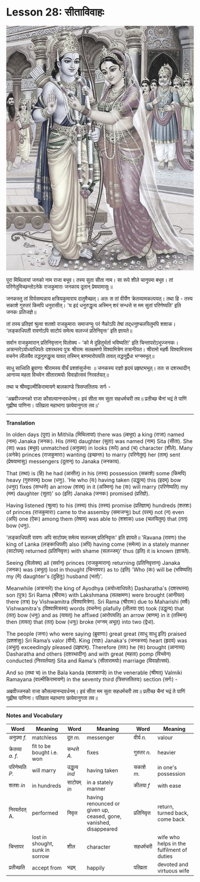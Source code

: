# Lesson 28: सीताविवाहः

![picture of Seetha-Rama](./images/r1l28.jpeg)

पुरा मिथिलायां जनको नाम राजा बभूव। तस्य सुता सीता नाम। सा रूपे शीले चानुपमा
बभूव। तां परिणेतुमिच्छन्तोऽनेके राजकुमाराः जनकाय दूतान् प्रेषयामासुः॥

जनकस्तु तां विर्यसम्पन्नाय क्षत्रियकुमाराय दातुमैच्छत्। अतः स तां वीर्येण
क्रेतव्यामकल्पयत्। तथा हि - तस्य सकाशे गुरुतरं किमपि धनुरासीत्। 'य इदं
धनुरुद्धृत्य अस्मिन् शरं सन्धत्ते स मम सुतां परिणेष्यति' इति जनकः प्रतिजज्ञे॥

तां तस्य प्रतिज्ञां श्रुत्वा शतशो राजकुमाराः समाजग्मुः परं नैकोऽपि तेषां
तद्‍धनुश्चलयितुमपि शशाक। 'लङ्काधिपती रावणोऽपि साटोपं समेत्य सलज्जं
प्रतिनिवृत्तः' इति ज्ञायते॥

सर्वान राजकुमारान् प्रतिनिवृत्तान् विलोक्य - 'को मे दुहितुर्भर्ता भविष्यति!' इति
चिन्तापरोऽभूज्जनकः। अत्रान्तरेऽयोध्याधिपतेः दशरथस्य पुत्रः श्रीरामः सलक्षमणो
विश्वामित्रेण तत्रानीयत। श्रीरामो महर्षेः विश्वामित्रस्य वचनेन लीलयैव
तद्धनुरुद्धृत्य यावत् तस्मिन् बाणमारोपयति तावत् तद्धनुर्द्वेधा भग्नमभूत्॥

साधु साध्विति ब्रुवाणाः श्रीरामस्य वीर्यं प्रशशंसुर्जनाः ॥ जनकस्य राज्ञो हृदयं
प्रहृष्टमभूत्। ततः स दशरथादीन् आनाय्य महता विभवेन सीतारामयोः विवाहोत्सवं
निरवर्तयत्॥

तथा च श्रीमद्वाल्मीकिरामायणे बालकाण्डे त्रिसप्ततितयः सर्गः -

'अब्रवीज्जनको राजा कौसल्यानन्दवर्धनम्। इयं सीता मम सुता सहधर्मचरी तव॥ प्रतीच्छ
चैनां भद्रं ते पाणिं गृह्णीष्व पाणिना। पतिव्रता महाभागा छायेवानुगता तव॥'

---

**Translation**

In olden days (पुरा) in Mithila (मिथिलायां) there was (iबभूव) a king (राजा)
named (नाम) Janaka (जनकः). His (तस्य) daughter (सुता) was named (नाम) Sita
(सीता). She (सा) was (बभूव) unmatched (अनुपमा) in looks (रूपे) and (च) character
(शीले). Many (अनेके) princes (राजकुमाराः) wanting (इच्छन्तः) to marry (परिणेतुम्) her
(ताम्) sent (प्रेषयामासुः) messengers (दूतान्) to Janaka (जनकाय).

That (तथा) is (हि) he had (आसीत्) in his (तस्य) possession (सकाशे) some (किमपि)
heavy (गुरुतरम्) bow (धनुः).
'He who (यः) having taken (उद्धृत्य) this (इदम्) bow (धनुर) fixes (सन्धत्ते) an
arrow (शरम्) in it (अस्मिन्) he (सः) will marry (परिणेष्यति) my (मम) daughter
(सुता)' so (इति) Janaka (जनकः) promised (प्रतिज्ञे).

Having listened (श्रुत्वा) to his (तस्य) this (तस्य) promise (प्रतिज्ञाम्)
hundreds (शतशः) of princes (राजकुमाराः) came to the assemby (समाजग्मुः) but
(परम्) not (न) even (अपि) one (ऐकः) among them (तेषाम्) was able to (शशाक) use
(चलयितुम्) that (तत्) bow (धनुः).


'लङ्काधिपती रावणः अपि साटोपम् समेत्य सलज्जम् प्रतिनिवृत्तः' इति ज्ञायते॥
'Ravana (रावणः) the king of Lanka (लङ्काधिपती) also (अपि) having come (समेत्य)
in a stately manner (साटोपम्) returned (प्रतिनिवृत्तः) with shame (सलज्जम्)'
thus (इति) it is known (ज्ञायते).

Seeing (विलोक्य) all (सर्वान्) princes (राजकुमारान्) returning (प्रतिनिवृत्तान्)
Janaka (जनकः) was (अभूत्) lost in thought (चिन्तापरः) as to (इति) 'Who (कः) will
be (भविष्यति) my (मे) daughter's (दुहितुः) husband (भर्ता)'.

Meanwhile (अत्रान्तरे) the king of Ayodhya (अयोध्याधिपतेः) Dasharatha's
(दशरथस्य) son (पुत्रः) Sri Rama (श्रीरामः) with Lakshmana (सलक्षमणः) were
brought (आनीयत) there (तत्र) by Vishwamitra (विश्वामित्रेण).
Sri Rama (श्रीरामः) due to Maharishi (मर्षेः) Vishwamitra's (विश्वामित्रस्य)
words (वचनेन) plafully (लीलया एव) took (उद्धृत्य) that (तत्) bow (धनुः) and as
(यावत्) he affixed (आरोपयति) an arrow (बाणम्) in it (तस्मिन्) then (तावत्) that
(तत्) bow (धनुः) broke (भग्नम् अभूत्) into two (द्वेधा). 

The people (जनाः) who were saying (ब्रुवाणाः) great great (साधु साधु इति)
praised (प्रशशंसुः) Sri Rama’s valor (वीर्यं). King (राज्ञः)  Janaka's (जनकस्य)
heart (हृदयं) was (अभूत्) exceedingly pleased (प्रहृष्टम्). Therefore (ततः) he
(सः) brought (आनाय्य) Dasharatha and others (दशरथादीन्) and with great (महता)
pomp (विभवेन) conducted (निरवर्तयत्) Sita and Rama's (सीतारामयोः) marriage
(विवाहोत्सवं).

And so (तथा च) in the Bala kanda (बालकाण्डे) in the venerable (श्रीमत्) Valmiki
Ramayana (वाल्मीकिरामायणे) in the seventy third (त्रिसप्ततितयः) section (सर्गः) -

अब्रवीज्जनको राजा कौसल्यानन्दवर्धनम्। इयं सीता मम सुता सहधर्मचरी तव॥ प्रतीच्छ चैनां भद्रं ते पाणिं गृह्णीष्व पाणिना। पतिव्रता महाभागा छायेवानुगता तव॥

---

**Notes and Vocabulary**

| Word | Meaning | Word | Meaning | Word | Meaning |
| --- | --- | --- | --- | --- | --- |
| अनुपमा *f.* | matchless | दूत *m.* | messenger | वीर्य *n.* | valour |
| क्रेतव्या *a. f.* | fit to be bought i.e. won | सन्धत्ते *A.* | fixes | गुरुतर *n.* | heavier |
| परिणेष्यति *P.*  | will marry | उद्धृत्य *ind* | having  taken | सकाशे *m.* | in one's possession |
| शतशः *in* | in hundreds | साटोपम् *in* | in a stately manner | कीलया *f* | with ease |
| निरवर्तदत् A. | performed | निवृत्त | having renounced or given up, ceased, gone, vanished, disappeared | प्रतिनिवृत्त | return, turned back, come back |
| चिन्तापर | lost in shought, sunk in sorrow | शील | character | सहधर्मचरी | wife who helps in the fulfilment of duties |
| प्रतीच्छति | accept from | भद्रम् | happily | पतिव्रता | devoted and virtuous wife | 